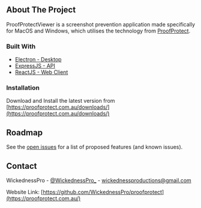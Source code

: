 ## About The Project

ProofProtectViewer is a screenshot prevention application made specifically for MacOS and Windows, which utilises the technology from [ProofProtect](https://proofprotect.com.au/).

### Built With

* [Electron - Desktop](https://www.electronjs.org/)
* [ExpressJS - API](https://expressjs.com/)
* [ReactJS - Web Client](https://reactjs.org/)

### Installation

Download and Install the latest version from [https://proofprotect.com.au/downloads/](https://proofprotect.com.au/downloads/)

## Roadmap

See the [open issues](https://github.com/WickednessPro/proofprotectviewer/issues) for a list of proposed features (and known issues).

## Contact

WickednessPro - [@WickednessPro_](https://twitter.com/WickednessPro_) - wickednessproductions@gmail.com

Website Link: [https://github.com/WickednessPro/proofprotect](https://proofprotect.com.au/)
